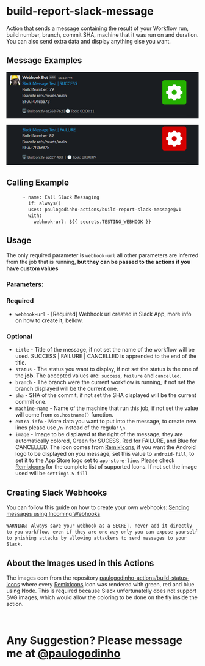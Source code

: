 # build-report-slack-message
Action that sends a message containing the result of your Workflow run, build number, branch, commit SHA, machine that it was run on and duration. You can also send extra data and display anything else you want.

## Message Examples
![Mesage Sample](./readme-assets/example_01.png "Mesage Sample")

![Mesage Sample](./readme-assets/example_02.png "Mesage Sample")

## Calling Example
```
      - name: Call Slack Messaging
        if: always()
        uses: paulogodinho-actions/build-report-slack-message@v1
        with:
          webhook-url: ${{ secrets.TESTING_WEBHOOK }}
```


## Usage
The only required parameter is `webhook-url` all other parameters are inferred from the job that is running, **but they can be passed to the actions if you have custom values**

### Parameters:
### Required
- `webhook-url` - [Required] Webhook url created in Slack App, more info on how to create it, bellow.
### Optional
- `title` - Title of the message, if not set the name of the workflow will be used. SUCCESS | FAILURE | CANCELLED is apprended to the end of the title.
- `status` - The status you want to display, if not set the status is the one of the **job**. The accepted values are: `success`, `failure` and `cancelled`.
- `branch` - The branch were the current workflow is running, if not set the branch displayed will be the current one.
- `sha` - SHA of the commit, if not set the SHA displayed will be the current commit one.
- `machine-name` - Name of the machine that run this job, if not set the value will come from `os.hostname()` function.
- `extra-info` - More data you want to put into the message, to create new lines please use `/n` instead of the regular `\n`.
- `image` - Image to be displayed at the right of the message, they are automatically colored, Green for SUCESS, Red for FAILURE, and Blue for CANCELLED. The icon comes from [RemixIcons](https://remixicon.com/), if you want the Android logo to be displayed on you message, set this value to `android-fill`, to set it to the App Store logo set to `app-store-line`. Please check [RemixIcons](https://remixicon.com/) for the complete list of supported Icons. If not set the image used will be `settings-5-fill`

## Creating Slack Webhooks
You can follow this guide on how to create your own webhooks: [Sending messages using Incoming Webhooks](https://api.slack.com/messaging/webhooks)

    WARNING: Always save your webhook as a SECRET, never add it directly to you workflow, even if they are one way only you can expose yourself to phishing attacks by allowing attackers to send messages to your Slack.

## About the Images used in this Actions
The images com from the repository [paulogodinho-actions/build-status-icons](https://github.com/paulogodinho-actions/build-status-icons) where every [RemixIcons](https://remixicon.com/) icon was rendered with green, red and blue using Node. This is required because Slack unfortunatelly does not support SVG images, which would allow the coloring to be done on the fly inside the action.

<br>

# Any Suggestion? Please message me at [@paulogodinho](https://twitter.com/paulohgodinho)